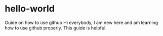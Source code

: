 # hello-world
Guide on how to use ‌github
Hi everybody, I am new here and am learning how to use github properly. This guide is helpful. 
